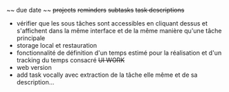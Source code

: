~~ due date ~~
~~projects~~
~~reminders~~
~~subtasks~~
~~task descriptions~~
- vérifier que les sous tâches sont accessibles en cliquant dessus et s'affichent dans la même interface et de la même manière qu'une tâche principale
- storage local et restauration
- fonctionnalité de définition d'un temps estimé pour la réalisation et d'un tracking du temps consacré
~~UI WORK~~
- web version
- add task vocally avec extraction de la tâche elle même et de sa description... 